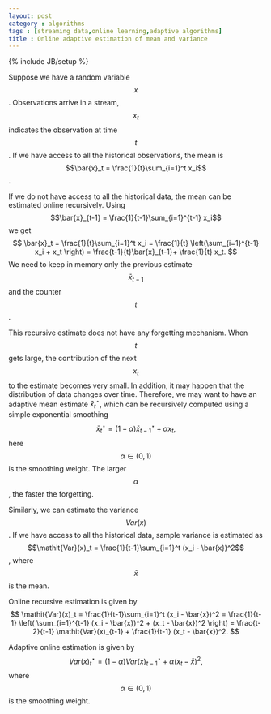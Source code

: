 ```yaml
---
layout: post
category : algorithms
tags : [streaming data,online learning,adaptive algorithms]
title : Online adaptive estimation of mean and variance
---
```

{% include JB/setup %}

<head>
<script type="text/javascript"
 src="http://cdn.mathjax.org/mathjax/latest/MathJax.js?config=TeX-AMS-MML_HTMLorMML">
</script>
</head>

Suppose we have a random variable $$x$$. Observations arrive in a stream, $$x_t$$ indicates the observation at time $$t$$. If we have access to all the historical observations, the mean is $$\bar{x}_t = \frac{1}{t}\sum_{i=1}^t x_i$$.

If we do not have access to all the historical data, the mean can be estimated online recursively. Using $$\bar{x}_{t-1} = \frac{1}{t-1}\sum_{i=1}^{t-1} x_i$$ we get
$$
\bar{x}_t = \frac{1}{t}\sum_{i=1}^t x_i = \frac{1}{t} \left(\sum_{i=1}^{t-1} x_i + x_t \right) = \frac{t-1}{t}\bar{x}_{t-1}+ \frac{1}{t} x_t.
$$
We need to keep in memory only the previous estimate $$\bar{x}_{t-1}$$ and the counter $$t$$. 

This recursive estimate does not have any forgetting mechanism. When $$t$$ gets large, the contribution of the next $$x_t$$ to the estimate becomes very small. In addition, it may happen that the distribution of data changes over time. Therefore, we may want to have an adaptive mean estimate $\bar{x}_t^\star$, which can be recursively computed using a simple exponential smoothing
$$
\bar{x}_t^\star = (1-\alpha)\bar{x}_{t-1}^\star + \alpha x_t,
$$ 
here $$\alpha \in (0,1)$$ is the smoothing weight. The larger $$\alpha$$, the faster the forgetting.


Similarly, we can estimate the variance $$\mathit{Var}(x)$$. If we have access to  all the historical data, sample variance is estimated as $$\mathit{Var}(x)_t = \frac{1}{t-1}\sum_{i=1}^t (x_i - \bar{x})^2$$, where $$\bar{x}$$ is the mean. 

Online recursive estimation is given by 
$$
\mathit{Var}(x)_t = \frac{1}{t-1}\sum_{i=1}^t (x_i - \bar{x})^2 = 
\frac{1}{t-1} \left( \sum_{i=1}^{t-1} (x_i - \bar{x})^2  + (x_t - \bar{x})^2 \right) = \frac{t-2}{t-1} \mathit{Var}(x)_{t-1} + \frac{1}{t-1} (x_t - \bar{x})^2.
$$

Adaptive online estimation is given by 
$$
\mathit{Var}(x)_t^\star = (1-\alpha)\mathit{Var}(x)_{t-1}^\star + \alpha (x_t - \bar{x})^2,
$$
where $$\alpha \in (0,1)$$ is the smoothing weight.